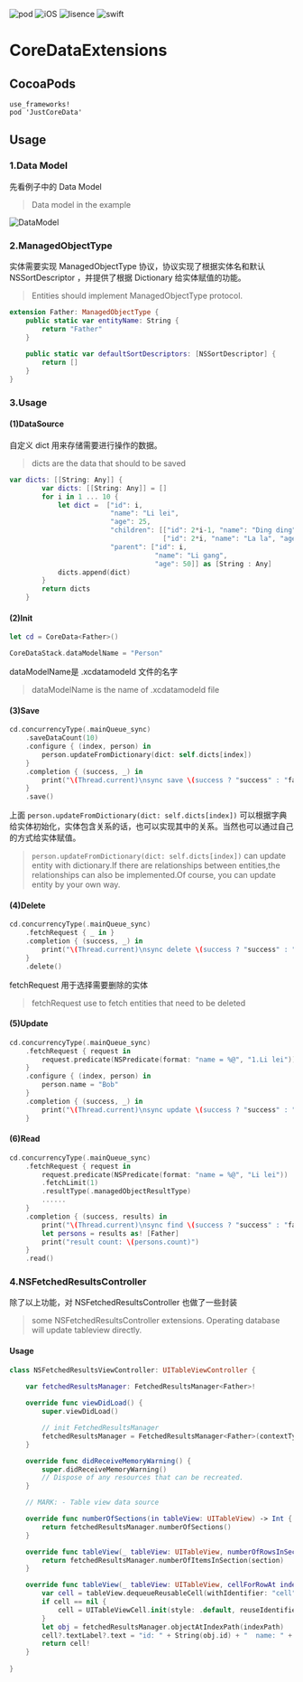 ![pod](https://img.shields.io/badge/pod-JustCoreData-brightgreen.svg)
![iOS](https://img.shields.io/badge/iOS-8.0-green.svg)
![lisence](https://img.shields.io/badge/license-MIT-orange.svg)
![swift](https://img.shields.io/badge/swift-5.0-red.svg)

# CoreDataExtensions

## CocoaPods

```
use_frameworks!
pod 'JustCoreData'
```

## Usage

### 1.Data Model

先看例子中的 Data Model
>Data model in the example

![DataModel](https://github.com/Xiaoye220/CoreDataExtensions/blob/master/ScreenShot/DataModel.png)


### 2.ManagedObjectType

实体需要实现 ManagedObjectType 协议，协议实现了根据实体名和默认 NSSortDescriptor ，并提供了根据 Dictionary 给实体赋值的功能。
>Entities should implement ManagedObjectType protocol.

```swift
extension Father: ManagedObjectType {
    public static var entityName: String {
        return "Father"
    }
    
    public static var defaultSortDescriptors: [NSSortDescriptor] {
        return []
    }
}
```


### 3.Usage

#### (1)DataSource

自定义 dict 用来存储需要进行操作的数据。
>dicts are the data that should to be saved

```swift
var dicts: [[String: Any]] {
        var dicts: [[String: Any]] = []
        for i in 1 ... 10 {
            let dict =  ["id": i,
                         "name": "Li lei",
                         "age": 25,
                         "children": [["id": 2*i-1, "name": "Ding ding", "age": 1],
                                      ["id": 2*i, "name": "La la", "age": 2]],
                         "parent": ["id": i,
                                    "name": "Li gang",
                                    "age": 50]] as [String : Any]
            dicts.append(dict)
        }
        return dicts
    }
```
#### (2)Init

```Swift
let cd = CoreData<Father>()

CoreDataStack.dataModelName = "Person"
```
dataModelName是 .xcdatamodeld 文件的名字
>dataModelName is the name of .xcdatamodeld file


#### (3)Save
```swift
cd.concurrencyType(.mainQueue_sync)
    .saveDataCount(10)
    .configure { (index, person) in
        person.updateFromDictionary(dict: self.dicts[index])
    }
    .completion { (success, _) in
        print("\(Thread.current)\nsync save \(success ? "success" : "fail")")
    }
    .save()
```
上面 ``person.updateFromDictionary(dict: self.dicts[index])`` 可以根据字典给实体初始化，实体包含关系的话，也可以实现其中的关系。当然也可以通过自己的方式给实体赋值。
> ``person.updateFromDictionary(dict: self.dicts[index])`` can update entity with dictionary.If there are relationships between entities,the relationships can also be implemented.Of course, you can update entity by your own way.

#### (4)Delete
```swift
cd.concurrencyType(.mainQueue_sync)
    .fetchRequest { _ in }
    .completion { (success, _) in
        print("\(Thread.current)\nsync delete \(success ? "success" : "fail")")
    }
    .delete()
```
fetchRequest 用于选择需要删除的实体
>fetchRequest use to fetch entities that need to be deleted

#### (5)Update
```swift
cd.concurrencyType(.mainQueue_sync)
    .fetchRequest { request in
        request.predicate(NSPredicate(format: "name = %@", "1.Li lei"))
    }
    .configure { (index, person) in
        person.name = "Bob"
    }
    .completion { (success, _) in
        print("\(Thread.current)\nsync update \(success ? "success" : "fail")")
    }

```

#### (6)Read

```swift
cd.concurrencyType(.mainQueue_sync)
    .fetchRequest { request in
        request.predicate(NSPredicate(format: "name = %@", "Li lei"))
        .fetchLimit(1)
        .resultType(.managedObjectResultType)
        ......
    }
    .completion { (success, results) in
        print("\(Thread.current)\nsync find \(success ? "success" : "fail")")
        let persons = results as! [Father]
        print("result count: \(persons.count)")
    }
    .read()
```


### 4.NSFetchedResultsController

除了以上功能，对 NSFetchedResultsController 也做了一些封装
>some NSFetchedResultsController extensions. Operating database will update tableview directly.

#### Usage
``` Swift 
class NSFetchedResultsViewController: UITableViewController {

    var fetchedResultsManager: FetchedResultsManager<Father>!
    
    override func viewDidLoad() {
        super.viewDidLoad()

        // init FetchedResultsManager
        fetchedResultsManager = FetchedResultsManager<Father>(contextType: .privateContext, tableView: tableView, sectionName: nil, cacheName: nil, fetchRequestConfigure: nil)
    }

    override func didReceiveMemoryWarning() {
        super.didReceiveMemoryWarning()
        // Dispose of any resources that can be recreated.
    }

    // MARK: - Table view data source

    override func numberOfSections(in tableView: UITableView) -> Int {
        return fetchedResultsManager.numberOfSections()
    }

    override func tableView(_ tableView: UITableView, numberOfRowsInSection section: Int) -> Int {
        return fetchedResultsManager.numberOfItemsInSection(section)
    }

    override func tableView(_ tableView: UITableView, cellForRowAt indexPath: IndexPath) -> UITableViewCell {
        var cell = tableView.dequeueReusableCell(withIdentifier: "cell")
        if cell == nil {
            cell = UITableViewCell.init(style: .default, reuseIdentifier: "cell")
        }
        let obj = fetchedResultsManager.objectAtIndexPath(indexPath)
        cell?.textLabel?.text = "id: " + String(obj.id) + "  name: " + obj.name!
        return cell!
    }
    
}
```

